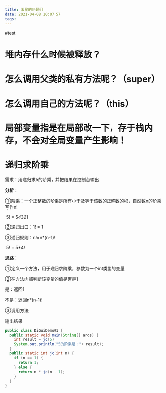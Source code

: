 ```yaml
---
title: 零星的问题们
date: 2021-04-08 10:07:57
tags:
---
```

#test
# 堆内存什么时候被释放？

# 怎么调用父类的私有方法呢？（super）

# 怎么调用自己的方法呢？（this）

# 局部变量指是在局部改一下，存于栈内存，不会对全局变量产生影响！

# 递归求阶乘

需求：用递归求5的阶乘，并把结果在控制台输出

**分析**：

①阶乘：一个正整数的阶乘是所有小于及等于该数的正整数的积，自然数n的阶乘写作n!

​	5! = 5*4*3*2*1

②递归出口：1! = 1

③递归规则：n!=n*(n-1)!

​	5! = 5*4!

**思路**：

①定义一个方法，用于递归求阶乘，参数为一个int类型的变量

②在方法内部判断该变量的值是否是1

是：返回1

不是：返回n*(n-1)!

③调用方法

输出结果

```java
public class DiGuiDemo01 {
  public static void main(String[] args) {
    int result = jc(5);
    System.out.println("5的阶乘是："+ result);
  }
  public static int jc(int n) {
    if (n == 1) {
      return 1;
    } else {
      return n * jc(n - 1);
    }
  }
}
```

